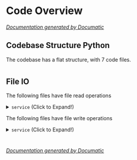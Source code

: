 # Code Overview

[_Documentation generated by Documatic_](https://www.documatic.com)

<!---Documatic-section-Codebase Structure Python-start--->
## Codebase Structure Python

The codebase has a flat structure, with 7 code files.

# #
<!---Documatic-section-Codebase Structure Python-end--->

<!---Documatic-section-File IO-start--->
## File IO

<!---Documatic-block-file_io-start--->
The following files have file read operations

<!---Documatic-block-service-start--->
<details>
	<summary><code>service</code> (Click to Expand!)</summary>

* service.App
* service.analyzer
* service.notifier
</details>
<!---Documatic-block-service-end--->

The following files have file write operations

<!---Documatic-block-service-start--->
<details>
	<summary><code>service</code> (Click to Expand!)</summary>

* service.analyzer
* service.notifier
</details>
<!---Documatic-block-service-end--->
<!---Documatic-block-file_io-end--->

# #
<!---Documatic-section-File IO-end--->

[_Documentation generated by Documatic_](https://www.documatic.com)